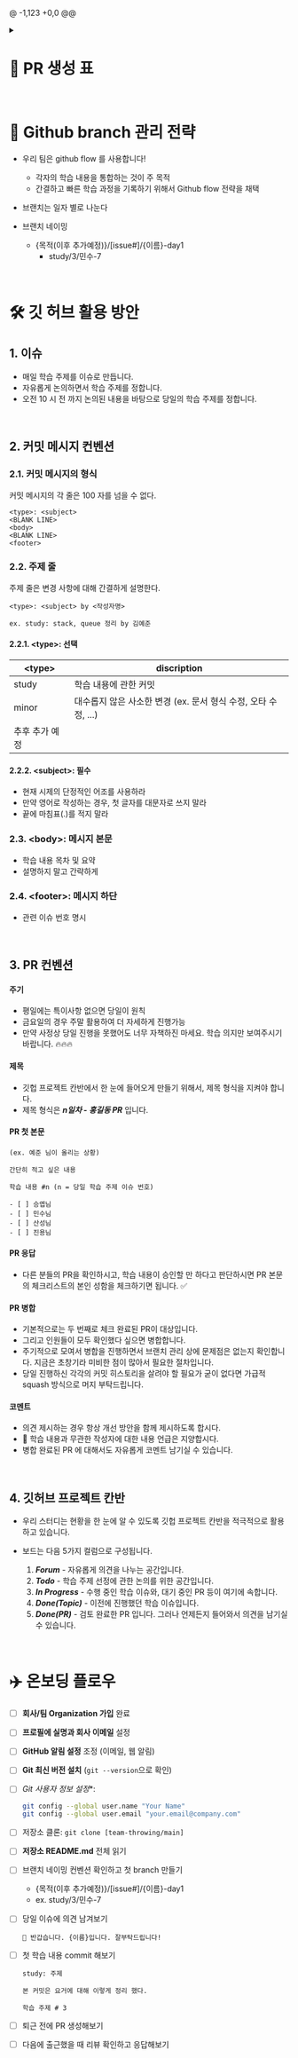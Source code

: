 @ -1,123 +0,0 @@

<details>
    <summary><h1>🌱 PR 생성 표</h1></summary>

<table>
<tr>
    <th scope="col">#</td>
    <th scope="col">일자</td>
    <th scope="col">🤵 지민수 PR</td>
    <th scope="col">👷 한승엽 PR</td>
    <th scope="col">🧙‍♂️ 정진용 PR</td>
    <th scope="col">🕵️‍♂️ 고산성 PR</td>
    <th scope="col">👨‍🔬 김예준 PR</td>
</tr>
<tr>
    <td>1</td>
    <td>25.09.17</td>
    <td>✔️</td>
    <td>✔️</td>
    <td>✔️</td>
    <td>✔️</td>
    <td>✔️</td>
</tr>
<tr>
    <td>2</td>
    <td>25.09.18</td>
    <td>✔️</td>
    <td>✔️</td>
    <td>✔️</td>
    <td></td>
    <td>✔️</td>
</tr>
<tr>
    <td>3</td>
    <td>25.09.19</td>
    <td>✔️</td>
    <td>✔️</td>
    <td>✔️</td>
    <td>✔️</td>
    <td>✔️</td>
</tr>
<tr>
    <td>4</td>
    <td>25.09.22</td>
    <td></td>
    <td>✔️</td>
    <td></td>
    <td>✔️</td>
    <td></td>
</tr>
<tr>
    <td>5</td>
    <td>25.09.23</td>
    <td></td>
    <td></td>
    <td></td>
    <td>✔️</td>
    <td></td>
</tr>
</table>
</details>

<br>

# 🎯 Github branch 관리 전략

- 우리 팀은 github flow 를 사용합니다!
    - 각자의 학습 내용을 통합하는 것이 주 목적
    - 간결하고 빠른 학습 과정을 기록하기 위해서 Github flow 전략을 채택

- 브랜치는 일자 별로 나눈다

- 브랜치 네이밍
    - {목적(이후 추가예정)}/[issue#]/{이름}-day1
        - study/3/민수-7

<br>

# 🛠️ 깃 허브 활용 방안

## 1. 이슈 

- 매일 학습 주제를 이슈로 만듭니다.
- 자유롭게 논의하면서 학습 주제를 정합니다.
- 오전 10 시 전 까지 논의된 내용을 바탕으로 당일의 학습 주제를 정합니다.

<br>

## 2. 커밋 메시지 컨벤션

### 2.1. 커밋 메시지의 형식

커밋 메시지의 각 줄은 100 자를 넘을 수 없다.

```
<type>: <subject>
<BLANK LINE>
<body>
<BLANK LINE>
<footer>
```

### 2.2. 주제 줄

주제 줄은 변경 사항에 대해 간결하게 설명한다.

```
<type>: <subject> by <작성자명>

ex. study: stack, queue 정리 by 김예준
```

#### 2.2.1. \<type>: 선택

| \<type> | discription |
| --- | --- |
| study | 학습 내용에 관한 커밋 |
| minor | 대수롭지 않은 사소한 변경 (ex. 문서 형식 수정, 오타 수정, ...) |
| 추후 추가 예정 |  |

#### 2.2.2. \<subject>: 필수

- 현재 시제의 단정적인 어조를 사용하라
- 만약 영어로 작성하는 경우, 첫 글자를 대문자로 쓰지 말라
- 끝에 마침표(.)를 적지 말라

### 2.3. \<body>: 메시지 본문

- 학습 내용 목차 및 요약
- 설명하지 말고 간략하게

### 2.4. \<footer>: 메시지 하단

- 관련 이슈 번호 명시

<br>

## 3. PR 컨벤션

#### 주기

- 평일에는 특이사항 없으면 당일이 원칙
- 금요일의 경우 주말 활용하여 더 자세하게 진행가능
- 만약 사정상 당일 진행을 못했어도 너무 자책하진 마세요. 학습 의지만 보여주시기 바랍니다. 🔥🔥🔥

#### 제목

- 깃헙 프로젝트 칸반에서 한 눈에 들어오게 만들기 위해서, 제목 형식을 지켜야 합니다.
- 제목 형식은 ***n일차 - 홍길동 PR*** 입니다.

#### PR 첫 본문

  ```
  (ex. 예준 님이 올리는 상황)

  간단히 적고 싶은 내용

  학습 내용 #n (n = 당일 학습 주제 이슈 번호)

  - [ ] 승엽님
  - [ ] 민수님
  - [ ] 산성님
  - [ ] 진용님
  ```

#### PR 응답

- 다른 분들의 PR을 확인하시고, 학습 내용이 승인할 만 하다고 판단하시면 PR 본문의 체크리스트의 본인 성함을 체크하기면 됩니다. ✅ 

#### PR 병합

- 기본적으로는 두 번째로 체크 완료된 PR이 대상입니다.
- 그리고 인원들이 모두 확인했다 싶으면 병합합니다.
- 주기적으로 모여서 병합을 진행하면서 브랜치 관리 상에 문제점은 없는지 확인합니다. 지금은 초창기라 미비한 점이 많아서 필요한 절차입니다.
- 당일 진행하신 각각의 커밋 히스토리을 살려야 할 필요가 굳이 없다면  가급적 squash 방식으로 머지 부탁드립니다.

#### 코멘트

- 의견 제시하는 경우 항상 개선 방안을 함께 제시하도록 합시다.
- 🚫 학습 내용과 무관한 작성자에 대한 내용 언급은 지양합시다.
- 병합 완료된 PR 에 대해서도 자유롭게 코멘트 남기실 수 있습니다.

<br>

## 4. 깃허브 프로젝트 칸반

- 우리 스터디는 현황을 한 눈에 알 수 있도록 깃헙 프로젝트 칸반을 적극적으로 활용하고 있습니다.
- 보드는 다음 5가지 컬럼으로 구성됩니다.
  
  1. ***Forum*** - 자유롭게 의견을 나누는 공간입니다.
  2. ***Todo*** - 학습 주제 선정에 관한 논의를 위한 공간입니다.
  3. ***In Progress*** - 수행 중인 학습 이슈와, 대기 중인 PR 등이 여기에 속합니다.
  4. ***Done(Topic)*** - 이전에 진행했던 학습 이슈입니다.
  5. ***Done(PR)*** - 검토 완료한 PR 입니다. 그러나 언제든지 들어와서 의견을 남기실 수 있습니다.

<br>

# ✈️ 온보딩 플로우

- [ ]  **회사/팀 Organization 가입** 완료
- [ ]  **프로필에 실명과 회사 이메일** 설정
- [ ]  **GitHub 알림 설정** 조정 (이메일, 웹 알림)
- [ ]  **Git 최신 버전 설치** (`git --version`으로 확인)
- [ ]  *Git 사용자 정보 설정**:
    
    ```bash
    git config --global user.name "Your Name"
    git config --global user.email "your.email@company.com"
    ```
    
- [ ]  저장소 클론: `git clone [team-throwing/main]`
- [ ]  **저장소 README.md** 전체 읽기
- [ ]  브랜치 네이밍 컨벤션 확인하고 첫 branch 만들기
    - {목적(이후 추가예정)}/[issue#]/{이름}-day1
    - ex. study/3/민수-7
- [ ]  당일 이슈에 의견 남겨보기
    
    ```
    👋 반갑습니다. {이름}입니다. 잘부탁드립니다!
    ```
    
- [ ]  첫 학습 내용 commit 해보기
    
    ```
    study: 주제
    
    본 커밋은 요거에 대해 이렇게 정리 했다.
    
    학습 주제 # 3
    ```
    
- [ ]  퇴근 전에 PR 생성해보기
- [ ]  다음에 출근했을 때 리뷰 확인하고 응답해보기
